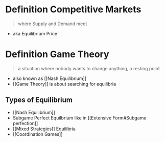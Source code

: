 # Definition Competitive Markets
> where Supply and Demand meet

- aka Equilibrium Price
# Definition Game Theory
> a situation where nobody wants to change anything, a resting point

- also known as [[Nash Equilibrium]]
- [[Game Theory]] is about searching for equilibria

## Types of Equilibrium
- [[Nash Equilibrium]]
- Subgame Perfect Equilbrium like in [[Extensive Form#Subgame perfection]]
- [[Mixed Strategies]] Equilibria
- [[Coordination Games]]
